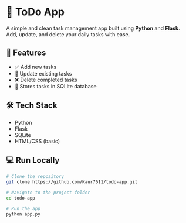 # 📝 ToDo App

A simple and clean task management app built using **Python** and **Flask**. Add, update, and delete your daily tasks with ease.

## 🚀 Features

- ✅ Add new tasks
- 🔁 Update existing tasks
- ❌ Delete completed tasks
- 💾 Stores tasks in SQLite database

## 🛠️ Tech Stack

- Python
- Flask
- SQLite
- HTML/CSS (basic)

## 💻 Run Locally

```bash
# Clone the repository
git clone https://github.com/Kaur7611/todo-app.git

# Navigate to the project folder
cd todo-app

# Run the app
python app.py
